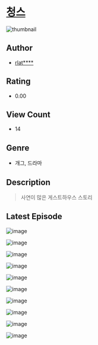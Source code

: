 # [청스](https://comic.naver.com/bestChallenge/list?titleId=811393)
![thumbnail](https://image-comic.pstatic.net/user_contents_data/challenge_comic/2023/05/25/334484/upload_7377803502420047412_480x623.jpeg)

## Author
- [rlat****](https://comic.naver.com/artistTitle?id=334484)

## Rating
- 0.00

## View Count
- 14

## Genre
- 개그, 드라마

## Description
> 사연이 많은 게스트하우스 스토리


## Latest Episode
![image](https://image-comic.pstatic.net/user_contents_data/challenge_comic/2023/05/25/334484/upload_7219889444170589496.jpeg)

![image](https://image-comic.pstatic.net/user_contents_data/challenge_comic/2023/05/25/334484/upload_7293918676463794485.jpeg)

![image](https://image-comic.pstatic.net/user_contents_data/challenge_comic/2023/05/25/334484/upload_3545006050076012897.jpeg)

![image](https://image-comic.pstatic.net/user_contents_data/challenge_comic/2023/05/25/334484/upload_4135259080499737953.jpeg)

![image](https://image-comic.pstatic.net/user_contents_data/challenge_comic/2023/05/25/334484/upload_4063151097955694689.jpeg)

![image](https://image-comic.pstatic.net/user_contents_data/challenge_comic/2023/05/25/334484/upload_7234578918675657266.jpeg)

![image](https://image-comic.pstatic.net/user_contents_data/challenge_comic/2023/05/25/334484/upload_4051094934938400869.jpeg)

![image](https://image-comic.pstatic.net/user_contents_data/challenge_comic/2023/05/25/334484/upload_7220456787822600754.jpeg)

![image](https://image-comic.pstatic.net/user_contents_data/challenge_comic/2023/05/25/334484/upload_3689066236780699952.jpeg)

![image](https://image-comic.pstatic.net/user_contents_data/challenge_comic/2023/05/25/334484/upload_7089339145037100088.jpeg)
